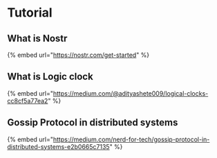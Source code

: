 # Tutorial

## What is Nostr

{% embed url="https://nostr.com/get-started" %}

## What is Logic clock

{% embed url="https://medium.com/@adityashete009/logical-clocks-cc8cf5a77ea2" %}



## Gossip Protocol in distributed systems <a href="#be0a" id="be0a"></a>

{% embed url="https://medium.com/nerd-for-tech/gossip-protocol-in-distributed-systems-e2b0665c7135" %}















